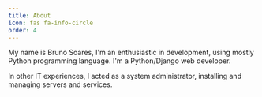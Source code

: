 ```yaml
---
title: About
icon: fas fa-info-circle
order: 4
---
```



My name is Bruno Soares, I'm an enthusiastic in development, using mostly Python programming language. I'm a Python/Django web developer.

In other IT experiences, I acted as a system administrator, installing and managing servers and services.
